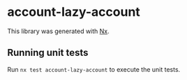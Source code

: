 # account-lazy-account

This library was generated with [Nx](https://nx.dev).

## Running unit tests

Run `nx test account-lazy-account` to execute the unit tests.
